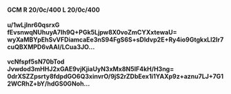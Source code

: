 #### GCM R 20/0c/400 L 20/0c/400
**u/1wLjlnr60qsrxG**<br/>**fEvsnwqNUhuyA7Ih9Q+PGk5Ljpw8X0voZmCYXxtewaU=**<br/>**wyXaMBYpEhSvVFDiamcaEe3nS94FgS6S+sDIdvp2E+Ry4io9GtgkxLl2Ir7cuQBXMPD6vAAI/LCua3JO...**<br/><br/>
**vcNfspf5sN70bTod**<br/>**Jvwdod3mHHJ2xGAE9vjKjiaUyN3xMx8N5lF4kH/H3ng=**<br/>**0drXSZZpsrty8fdpdGO6Q3xinvrO/9jS2rZDbEex1i1YAXp9z+aznu7LJ+7G12WCRhZ+bY/hdGS0GNoh...**